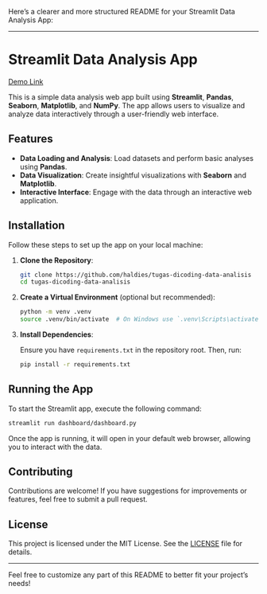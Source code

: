 Here’s a clearer and more structured README for your Streamlit Data Analysis App:

---

# Streamlit Data Analysis App

[Demo Link](https://haldies-tugas-dicoding-data-analisis-dashboardmain-rcjwec.streamlit.app/)

This is a simple data analysis web app built using **Streamlit**, **Pandas**, **Seaborn**, **Matplotlib**, and **NumPy**. The app allows users to visualize and analyze data interactively through a user-friendly web interface.

## Features

- **Data Loading and Analysis**: Load datasets and perform basic analyses using **Pandas**.
- **Data Visualization**: Create insightful visualizations with **Seaborn** and **Matplotlib**.
- **Interactive Interface**: Engage with the data through an interactive web application.

## Installation

Follow these steps to set up the app on your local machine:

1. **Clone the Repository**:

    ```bash
    git clone https://github.com/haldies/tugas-dicoding-data-analisis
    cd tugas-dicoding-data-analisis
    ```

2. **Create a Virtual Environment** (optional but recommended):

    ```bash
    python -m venv .venv
    source .venv/bin/activate  # On Windows use `.venv\Scripts\activate`
    ```

3. **Install Dependencies**:

    Ensure you have `requirements.txt` in the repository root. Then, run:

    ```bash
    pip install -r requirements.txt
    ```

## Running the App

To start the Streamlit app, execute the following command:

```bash
streamlit run dashboard/dashboard.py
```

Once the app is running, it will open in your default web browser, allowing you to interact with the data.

## Contributing

Contributions are welcome! If you have suggestions for improvements or features, feel free to submit a pull request.

## License

This project is licensed under the MIT License. See the [LICENSE](LICENSE) file for details.

---

Feel free to customize any part of this README to better fit your project’s needs!
